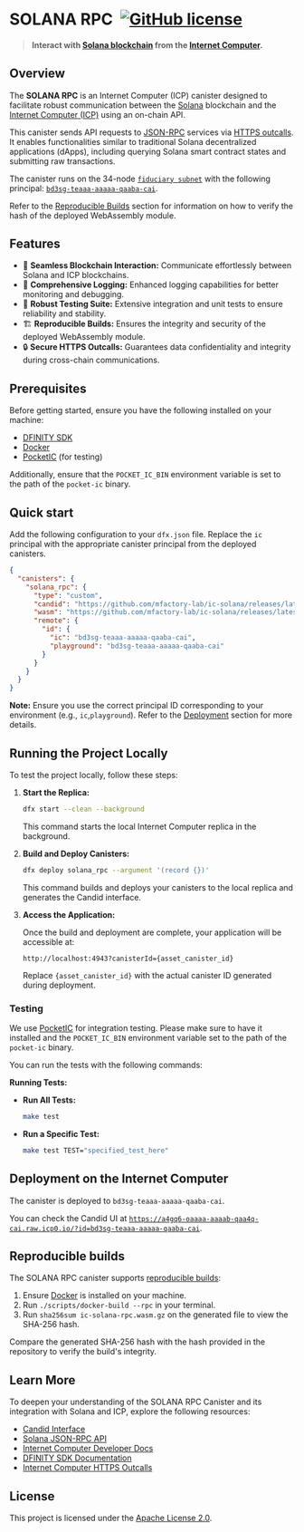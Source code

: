 # SOLANA RPC &nbsp;[![GitHub license](https://img.shields.io/badge/license-Apache%202.0-blue.svg)](https://opensource.org/licenses/Apache-2.0)

> #### Interact with [Solana blockchain](https://solana.com) from the [Internet Computer](https://internetcomputer.org/).

## Overview

The **SOLANA RPC** is an Internet Computer (ICP) canister designed to facilitate robust communication
between the [Solana](https://solana.com/) blockchain and the [Internet Computer (ICP)](https://internetcomputer.org/)
using an on-chain API.

This canister sends API requests to [JSON-RPC](https://solana.com/docs/rpc)
services via [HTTPS outcalls](https://internetcomputer.org/https-outcalls).
It enables functionalities similar to traditional Solana decentralized applications (dApps),
including querying Solana smart contract states and submitting raw transactions.

The canister runs on the 34-node
[`fiduciary subnet`](https://internetcomputer.org/docs/current/references/subnets/subnet-types#fiduciary-subnets)
with the following principal:
[`bd3sg-teaaa-aaaaa-qaaba-cai`](https://dashboard.internetcomputer.org/canister/bd3sg-teaaa-aaaaa-qaaba-cai).

Refer to the [Reproducible Builds](#reproducible-builds) section for information on how to verify the hash of the deployed WebAssembly module.

## Features

- 🔗 **Seamless Blockchain Interaction:** Communicate effortlessly between Solana and ICP blockchains.
- 📝 **Comprehensive Logging:** Enhanced logging capabilities for better monitoring and debugging.
- 🧪 **Robust Testing Suite:** Extensive integration and unit tests to ensure reliability and stability.
- 🏗️ **Reproducible Builds:** Ensures the integrity and security of the deployed WebAssembly module.
- 🔒 **Secure HTTPS Outcalls:** Guarantees data confidentiality and integrity during cross-chain communications.

## Prerequisites

Before getting started, ensure you have the following installed on your machine:

- [DFINITY SDK](https://sdk.dfinity.org/docs/quickstart/local-quickstart.html)
- [Docker](https://www.docker.com/get-started/)
- [PocketIC](https://github.com/dfinity/pocketic) (for testing)

Additionally, ensure that the `POCKET_IC_BIN` environment variable is set to the path of the `pocket-ic` binary.

## Quick start

Add the following configuration to your `dfx.json` file.
Replace the `ic` principal with the appropriate canister principal from the deployed canisters.

```json
{
  "canisters": {
    "solana_rpc": {
      "type": "custom",
      "candid": "https://github.com/mfactory-lab/ic-solana/releases/latest/download/ic-solana-rpc.did",
      "wasm": "https://github.com/mfactory-lab/ic-solana/releases/latest/download/ic-solana-rpc.wasm.gz",
      "remote": {
        "id": {
          "ic": "bd3sg-teaaa-aaaaa-qaaba-cai",
          "playground": "bd3sg-teaaa-aaaaa-qaaba-cai"
        }
      }
    }
  }
}
```

**Note:** Ensure you use the correct principal ID corresponding to your environment (e.g., `ic`,`playground`).
Refer to the [Deployment](#deployment-on-the-internet-computer) section for more details.

## Running the Project Locally

To test the project locally, follow these steps:

1. **Start the Replica:**

   ```bash
   dfx start --clean --background
   ```

   This command starts the local Internet Computer replica in the background.

2. **Build and Deploy Canisters:**

   ```bash
   dfx deploy solana_rpc --argument '(record {})'
   ```

   This command builds and deploys your canisters to the local replica and generates the Candid interface.

3. **Access the Application:**

   Once the build and deployment are complete, your application will be accessible at:

   ```
   http://localhost:4943?canisterId={asset_canister_id}
   ```

   Replace `{asset_canister_id}` with the actual canister ID generated during deployment.

### Testing

We use [PocketIC](https://github.com/dfinity/pocketic) for integration testing. Please make sure to have it installed and the
`POCKET_IC_BIN` environment variable set to the path of the `pocket-ic` binary.

You can run the tests with the following commands:

**Running Tests:**

- **Run All Tests:**

  ```bash
  make test
  ```

- **Run a Specific Test:**

  ```bash
  make test TEST="specified_test_here"
  ```

## Deployment on the Internet Computer

The canister is deployed to `bd3sg-teaaa-aaaaa-qaaba-cai`.

You can check the Candid UI at [
`https://a4gq6-oaaaa-aaaab-qaa4q-cai.raw.icp0.io/?id=bd3sg-teaaa-aaaaa-qaaba-cai`](https://a4gq6-oaaaa-aaaab-qaa4q-cai.raw.icp0.io/?id=bd3sg-teaaa-aaaaa-qaaba-cai).

## Reproducible builds

The SOLANA RPC canister supports [reproducible builds](https://internetcomputer.org/docs/current/developer-docs/smart-contracts/test/reproducible-builds):

1. Ensure [Docker](https://www.docker.com/get-started/) is installed on your machine.
2. Run `./scripts/docker-build --rpc` in your terminal.
3. Run `sha256sum ic-solana-rpc.wasm.gz` on the generated file to view the SHA-256 hash.

Compare the generated SHA-256 hash with the hash provided in the repository to verify the build's integrity.

## Learn More

To deepen your understanding of the SOLANA RPC Canister and its integration with Solana and ICP, explore the following resources:

- [Candid Interface](https://github.com/mfactory-lab/ic-solana/blob/main/src/ic-solana-rpc/ic-solana-rpc.did)
- [Solana JSON-RPC API](https://solana.com/docs/rpc)
- [Internet Computer Developer Docs](https://internetcomputer.org/docs/current/developer-docs/)
- [DFINITY SDK Documentation](https://sdk.dfinity.org/docs/)
- [Internet Computer HTTPS Outcalls](https://internetcomputer.org/https-outcalls)

## License

This project is licensed under the [Apache License 2.0](https://opensource.org/licenses/Apache-2.0).
